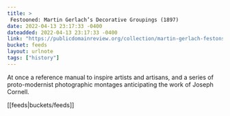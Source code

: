 ```yaml
---
title: > 
 Festooned: Martin Gerlach’s Decorative Groupings (1897)
date: 2022-04-13 23:17:33 -0400
dateadded: 2022-04-13 23:17:33 -0400
link: "https://publicdomainreview.org/collection/martin-gerlach-festons"
bucket: feeds
layout: urlnote
tags: ["history"]
--- 
```

At once a reference manual to inspire artists and artisans, and a series of proto-modernist photographic montages anticipating the work of Joseph Cornell.
 <!-- end excerpt --> 
<div class='bucket'>[[feeds|buckets/feeds]]</div> 
